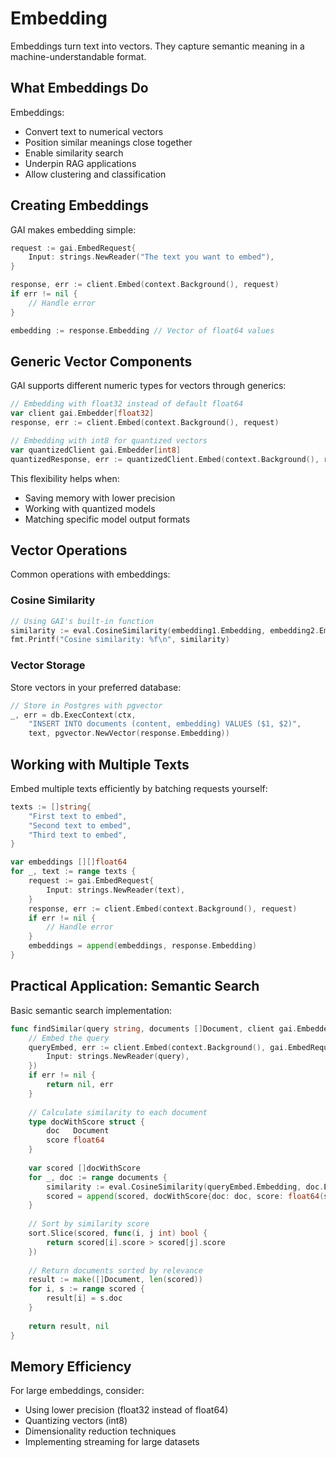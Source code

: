 # Embedding

Embeddings turn text into vectors. They capture semantic meaning in a machine-understandable format.

## What Embeddings Do

Embeddings:
- Convert text to numerical vectors
- Position similar meanings close together 
- Enable similarity search
- Underpin RAG applications
- Allow clustering and classification

## Creating Embeddings

GAI makes embedding simple:

```go
request := gai.EmbedRequest{
    Input: strings.NewReader("The text you want to embed"),
}

response, err := client.Embed(context.Background(), request)
if err != nil {
    // Handle error
}

embedding := response.Embedding // Vector of float64 values
```

## Generic Vector Components

GAI supports different numeric types for vectors through generics:

```go
// Embedding with float32 instead of default float64
var client gai.Embedder[float32]
response, err := client.Embed(context.Background(), request)

// Embedding with int8 for quantized vectors
var quantizedClient gai.Embedder[int8]
quantizedResponse, err := quantizedClient.Embed(context.Background(), request)
```

This flexibility helps when:
- Saving memory with lower precision
- Working with quantized models
- Matching specific model output formats

## Vector Operations

Common operations with embeddings:

### Cosine Similarity

```go
// Using GAI's built-in function
similarity := eval.CosineSimilarity(embedding1.Embedding, embedding2.Embedding)
fmt.Printf("Cosine similarity: %f\n", similarity)
```

### Vector Storage

Store vectors in your preferred database:

```go
// Store in Postgres with pgvector
_, err = db.ExecContext(ctx, 
    "INSERT INTO documents (content, embedding) VALUES ($1, $2)",
    text, pgvector.NewVector(response.Embedding))
```

## Working with Multiple Texts

Embed multiple texts efficiently by batching requests yourself:

```go
texts := []string{
    "First text to embed",
    "Second text to embed",
    "Third text to embed",
}

var embeddings [][]float64
for _, text := range texts {
    request := gai.EmbedRequest{
        Input: strings.NewReader(text),
    }
    response, err := client.Embed(context.Background(), request)
    if err != nil {
        // Handle error
    }
    embeddings = append(embeddings, response.Embedding)
}
```

## Practical Application: Semantic Search

Basic semantic search implementation:

```go
func findSimilar(query string, documents []Document, client gai.Embedder[float64]) ([]Document, error) {
    // Embed the query
    queryEmbed, err := client.Embed(context.Background(), gai.EmbedRequest{
        Input: strings.NewReader(query),
    })
    if err != nil {
        return nil, err
    }
    
    // Calculate similarity to each document
    type docWithScore struct {
        doc   Document
        score float64
    }
    
    var scored []docWithScore
    for _, doc := range documents {
        similarity := eval.CosineSimilarity(queryEmbed.Embedding, doc.Embedding)
        scored = append(scored, docWithScore{doc: doc, score: float64(similarity)})
    }
    
    // Sort by similarity score
    sort.Slice(scored, func(i, j int) bool {
        return scored[i].score > scored[j].score
    })
    
    // Return documents sorted by relevance
    result := make([]Document, len(scored))
    for i, s := range scored {
        result[i] = s.doc
    }
    
    return result, nil
}
```

## Memory Efficiency

For large embeddings, consider:
- Using lower precision (float32 instead of float64)
- Quantizing vectors (int8)
- Dimensionality reduction techniques
- Implementing streaming for large datasets